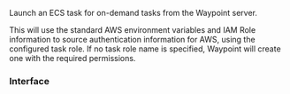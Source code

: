 <!-- This file was generated via `make gen/integrations-hcl` -->
Launch an ECS task for on-demand tasks from the Waypoint server.

This will use the standard AWS environment variables and IAM Role information to
source authentication information for AWS, using the configured task role.
If no task role name is specified, Waypoint will create one with the required
permissions.

### Interface

